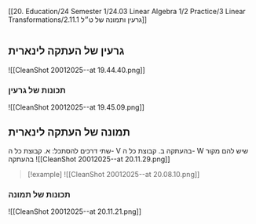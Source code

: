[[20. Education/24 Semester 1/24.03 Linear Algebra 1/2 Practice/3 Linear Transformations/2.11.1 גרעין ותמונה של ט״ל]]
```table-of-contents
```

## גרעין של העתקה לינארית
![[CleanShot 20012025--at 19.44.40.png]]
### תכונות של גרעין
![[CleanShot 20012025--at 19.45.09.png]]
## תמונה של העתקה לינארית
שתי דרכים להסתכל:
א. קבוצת כל ה- V בהעתקה
ב. קבוצת כל ה- W שיש להם מקור בהעתקה
![[CleanShot 20012025--at 20.11.29.png]]

> [!example]
![[CleanShot 20012025--at 20.08.10.png]]
### תכונות של תמונה
![[CleanShot 20012025--at 20.11.21.png]]
